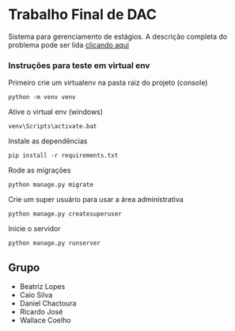 # Trabalho Final de DAC

Sistema para gerenciamento de estágios. A descrição completa  do problema pode ser lida [clicando aqui](./descricao-trabalho.pdf)

### Instruções para teste em virtual env

Primeiro crie um virtualenv na pasta raiz do projeto (console)

```
python -m venv venv
```

Ative o virtual env (windows)

```
venv\Scripts\activate.bat
```

Instale as dependências
```
pip install -r requirements.txt
```

Rode as migrações
```
python manage.py migrate
```

Crie um super usuário para usar a área administrativa
```
python manage.py createsuperuser
```

Inicie o servidor
```
python manage.py runserver
```

## Grupo

- Beatriz Lopes
- Caio Silva
- Daniel Chactoura
- Ricardo José
- Wallace Coelho
